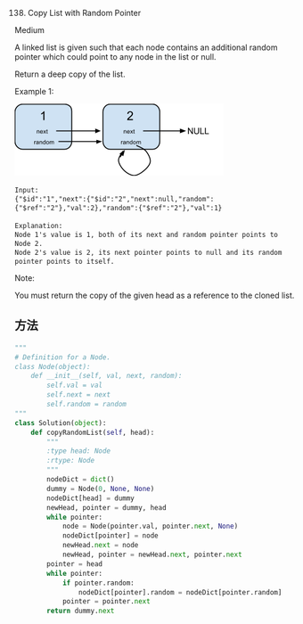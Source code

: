 138. Copy List with Random Pointer


Medium


A linked list is given such that each node contains an additional random pointer which could point to any node in the list or null.

Return a deep copy of the list.

 

Example 1:

![0138](0138.png)

```
Input:
{"$id":"1","next":{"$id":"2","next":null,"random":{"$ref":"2"},"val":2},"random":{"$ref":"2"},"val":1}

Explanation:
Node 1's value is 1, both of its next and random pointer points to Node 2.
Node 2's value is 2, its next pointer points to null and its random pointer points to itself.
```

Note:

You must return the copy of the given head as a reference to the cloned list.

## 方法


```python
"""
# Definition for a Node.
class Node(object):
    def __init__(self, val, next, random):
        self.val = val
        self.next = next
        self.random = random
"""
class Solution(object):
    def copyRandomList(self, head):
        """
        :type head: Node
        :rtype: Node
        """
        nodeDict = dict()
        dummy = Node(0, None, None)
        nodeDict[head] = dummy
        newHead, pointer = dummy, head
        while pointer:
            node = Node(pointer.val, pointer.next, None)
            nodeDict[pointer] = node
            newHead.next = node
            newHead, pointer = newHead.next, pointer.next
        pointer = head
        while pointer:
            if pointer.random:
                nodeDict[pointer].random = nodeDict[pointer.random]
            pointer = pointer.next
        return dummy.next
```